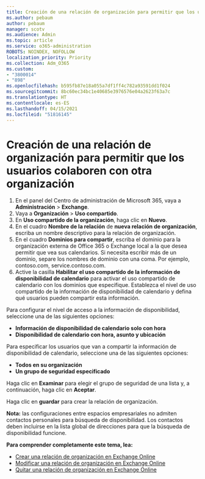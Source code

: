```yaml
---
title: Creación de una relación de organización para permitir que los usuarios colaboren con otra organización
ms.author: pebaum
author: pebaum
manager: scotv
ms.audience: Admin
ms.topic: article
ms.service: o365-administration
ROBOTS: NOINDEX, NOFOLLOW
localization_priority: Priority
ms.collection: Adm_O365
ms.custom:
- "3800014"
- "898"
ms.openlocfilehash: b595fb87e18a055a7df1ff4c782a93591dd1f024
ms.sourcegitcommit: 8bc60ec34bc1e40685e3976576e04a2623f63a7c
ms.translationtype: HT
ms.contentlocale: es-ES
ms.lasthandoff: 04/15/2021
ms.locfileid: "51816145"
---
```

# <a name="create-an-organization-relationship-to-allow-your-users-to-collaborate-with-another-organization"></a>Creación de una relación de organización para permitir que los usuarios colaboren con otra organización

1. En el panel del Centro de administración de Microsoft 365, vaya a **Administración** > **Exchange**.
2. Vaya a **Organización** > **Uso compartido**.
3. En **Uso compartido de la organización**, haga clic en **Nuevo**.
4. En el cuadro **Nombre de la relación** de **nueva relación de organización**, escriba un nombre descriptivo para la relación de organización.
5. En el cuadro **Dominios para compartir**, escriba el dominio para la organización externa de Office 365 o Exchange local a la que desea permitir que vea sus calendarios. Si necesita escribir más de un dominio, separe los nombres de dominio con una coma. Por ejemplo, contoso.com, service.contoso.com.
6. Active la casilla **Habilitar el uso compartido de la información de disponibilidad de calendario** para activar el uso compartido de calendario con los dominios que especifique. Establezca el nivel de uso compartido de la información de disponibilidad de calendario y defina qué usuarios pueden compartir esta información.  

Para configurar el nivel de acceso a la información de disponibilidad, seleccione una de las siguientes opciones:

- **Información de disponibilidad de calendario solo con hora**
- **Disponibilidad de calendario con hora, asunto y ubicación**  

 Para especificar los usuarios que van a compartir la información de disponibilidad de calendario, seleccione una de las siguientes opciones:

- **Todos en su organización**
- **Un grupo de seguridad especificado**  

Haga clic en **Examinar** para elegir el grupo de seguridad de una lista y, a continuación, haga clic en **Aceptar**.

Haga clic en **guardar** para crear la relación de organización.  

**Nota:** las configuraciones entre espacios empresariales no admiten contactos personales para búsqueda de disponibilidad. Los contactos deben incluirse en la lista global de direcciones para que la búsqueda de disponibilidad funcione.

**Para comprender completamente este tema, lea:**

- [Crear una relación de organización en Exchange Online](https://docs.microsoft.com/exchange/sharing/organization-relationships/create-an-organization-relationship)
- [Modificar una relación de organización en Exchange Online](https://docs.microsoft.com/exchange/sharing/organization-relationships/modify-an-organization-relationship)
- [Quitar una relación de organización en Exchange Online](https://docs.microsoft.com/exchange/sharing/organization-relationships/remove-an-organization-relationship)

